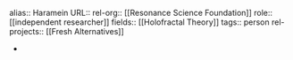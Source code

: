 alias:: Haramein
URL::
rel-org:: [[Resonance Science Foundation]]
role:: [[independent researcher]]
fields:: [[Holofractal Theory]]
tags:: person
rel-projects:: [[Fresh Alternatives]]


-
